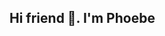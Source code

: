 ## Hi friend 👋.  I'm Phoebe

<!--
**phoebestanley/phoebestanley** is a ✨ _special_ ✨ repository because its `README.md` (this file) appears on your GitHub profile.

Here are some ideas to get you started:

- 🔭 I’m juniour frontend developer
- 🌱 I’m currently learning javascript and react
- 👯 I’m looking to collaborate with other developers
- 🤔 I’m looking for help with landing frontend role
- 💬 Ask me about anything tech related
- 📫 How to reach me: linkedin
- 😄 Pronouns: she/her
-->
